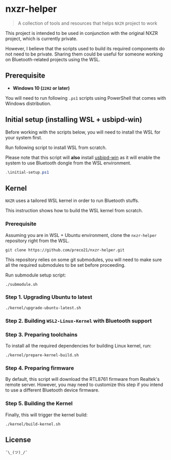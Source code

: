 # nxzr-helper

> A collection of tools and resources that helps `NXZR` project to work

This project is intended to be used in conjunction with the original NXZR project, which is currently private.

However, I believe that the scripts used to build its required components do not need to be private. Sharing them could be useful for someone working on Bluetooth-related projects using the WSL.

## Prerequisite

- **Windows 10 (`22H2` or later)**

You will need to run following `.ps1` scripts using PowerShell that comes with Windows distribution.

## Initial setup (installing WSL + usbipd-win)

Before working with the scripts below, you will need to install the WSL for your system first.

Run following script to install WSL from scratch.

Please note that this script will **also** install [usbipd-win](https://github.com/dorssel/usbipd-win/) as it will enable the system to use Bluetooth dongle from the WSL environment.

```powershell
.\initial-setup.ps1
```

## Kernel

`NXZR` uses a tailored WSL kernel in order to run Bluetooth stuffs.

This instruction shows how to build the WSL kernel from scratch.

### Prerequisite

Assuming you are in WSL + Ubuntu environment, clone the `nxzr-helper` repository right from the WSL.

```shell
git clone https://github.com/preco21/nxzr-helper.git
```

This repository relies on some git submodules, you will need to make sure all the required submodules to be set before proceeding.

Run submodule setup script:

```shell
./submodule.sh
```

### Step 1. Upgrading Ubuntu to latest

```shell
./kernel/upgrade-ubuntu-latest.sh
```

### Step 2. Building `WSL2-Linux-Kernel` with Bluetooth support

### Step 3. Preparing toolchains

To install all the required dependencies for building Linux kernel, run:

```shell
./kernel/prepare-kernel-build.sh
```

### Step 4. Preparing firmware

By default, this script will download the RTL8761 firmware from Realtek's remote server. However, you may need to customize this step if you intend to use a different Bluetooth device firmware.

### Step 5. Building the Kernel

Finally, this will trigger the kernel build:

```shell
./kernel/build-kernel.sh
```

## License

`¯\_(ツ)_/¯`
